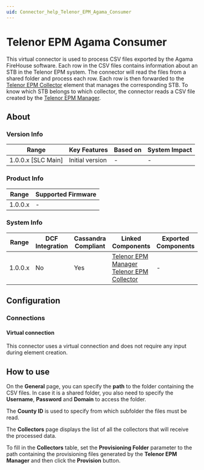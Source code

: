 ```yaml
---
uid: Connector_help_Telenor_EPM_Agama_Consumer
---
```


# Telenor EPM Agama Consumer

This virtual connector is used to process CSV files exported by the Agama FireHouse software. Each row in the CSV files contains information about an STB in the Telenor EPM system. The connector will read the files from a shared folder and process each row. Each row is then forwarded to the [Telenor EPM Collector](xref:Connector_help_Telenor_EPM_Collector) element that manages the corresponding STB. To know which STB belongs to which collector, the connector reads a CSV file created by the [Telenor EPM Manager](xref:Connector_help_Telenor_EPM_Manager).

## About

### Version Info

| **Range**            | **Key Features** | **Based on** | **System Impact** |
|----------------------|------------------|--------------|-------------------|
| 1.0.0.x \[SLC Main\] | Initial version  | \-           | \-                |

### Product Info

| **Range** | **Supported Firmware** |
|-----------|------------------------|
| 1.0.0.x   | \-                     |

### System Info

| **Range** | **DCF Integration** | **Cassandra Compliant** | **Linked Components**                                                                                                                     | **Exported Components** |
|-----------|---------------------|-------------------------|-------------------------------------------------------------------------------------------------------------------------------------------|-------------------------|
| 1.0.0.x   | No                  | Yes                     | [Telenor EPM Manager](xref:Connector_help_Telenor_EPM_Manager) [Telenor EPM Collector](xref:Connector_help_Telenor_EPM_Collector) | \-                      |

## Configuration

### Connections

#### Virtual connection

This connector uses a virtual connection and does not require any input during element creation.

## How to use

On the **General** page, you can specify the **path** to the folder containing the CSV files. In case it is a shared folder, you also need to specify the **Username**, **Password** and **Domain** to access the folder.

The **County ID** is used to specify from which subfolder the files must be read.

The **Collectors** page displays the list of all the collectors that will receive the processed data.

To fill in the **Collectors** table, set the **Provisioning Folder** parameter to the path containing the provisioning files generated by the **Telenor EPM Manager** and then click the **Provision** button.
